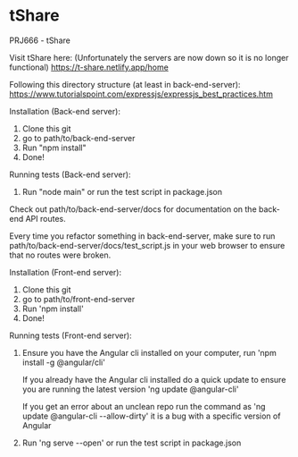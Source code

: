 # tShare
PRJ666 - tShare

Visit tShare here:
(Unfortunately the servers are now down so it is no longer functional)
https://t-share.netlify.app/home

Following this directory structure (at least in back-end-server): https://www.tutorialspoint.com/expressjs/expressjs_best_practices.htm 

Installation (Back-end server):

1. Clone this git
2. go to path/to/back-end-server
3. Run "npm install"
4. Done!

Running tests (Back-end server):
1. Run "node main" or run the test script in package.json

Check out path/to/back-end-server/docs for documentation on the back-end API routes.

Every time you refactor something in back-end-server, make sure to run path/to/back-end-server/docs/test_script.js in your web browser to ensure that no routes were broken.


Installation (Front-end server):

1. Clone this git
2. go to path/to/front-end-server
3. Run 'npm install'
4. Done!

Running tests (Front-end server):

1. Ensure you have the Angular cli installed on your computer, run 'npm install -g @angular/cli'

   If you already have the Angular cli installed do a quick update to ensure you are running the latest version 'ng update @angular-cli'

   If you get an error about an unclean repo run the command as 'ng update @angular-cli --allow-dirty' it is a bug with a specific version of Angular

2. Run 'ng serve --open' or run the test script in package.json
